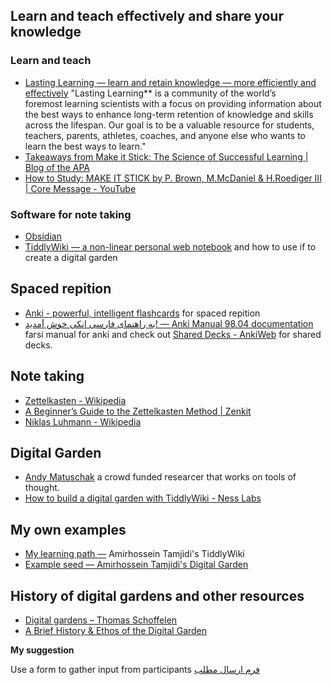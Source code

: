 ---
---
## Learn and teach effectively and share your knowledge
### Learn and teach
- [Lasting Learning — learn and retain knowledge — more efficiently and effectively](http://www.lastinglearning.com/)  "Lasting Learning** is a community of the world’s foremost learning scientists with a focus on providing information about the best ways to enhance long-term retention of knowledge and skills across the lifespan. Our goal is to be a valuable resource for students, teachers, parents, athletes, coaches, and anyone else who wants to learn the best ways to learn."
- [Takeaways from Make it Stick: The Science of Successful Learning \| Blog of the APA](https://blog.apaonline.org/2020/02/19/takeaways-from-make-it-stick-the-science-of-successful-learning/)
- [How to Study: MAKE IT STICK by P. Brown, M.McDaniel & H.Roediger III \| Core Message \- YouTube](https://www.youtube.com/watch?v=MfylloWuuZU)

### Software for note taking
- [Obsidian](https://obsidian.md/)
- [TiddlyWiki — a non-linear personal web notebook](https://tiddlywiki.com/) and how to use if to create a digital garden

## Spaced repition
- [Anki - powerful, intelligent flashcards](https://apps.ankiweb.net/) for spaced repition
- [به راهنمای فارسی انکی خوش آمدید! — Anki Manual 98.04 documentation](https://ankidroid.net/book/anki-desktop/) farsi manual for anki and check out [Shared Decks - AnkiWeb](https://ankiweb.net/shared/decks/) for shared decks.

## Note taking
- [Zettelkasten \- Wikipedia](https://en.wikipedia.org/wiki/Zettelkasten)
- [A Beginner’s Guide to the Zettelkasten Method \| Zenkit](https://zenkit.com/en/blog/a-beginners-guide-to-the-zettelkasten-method/)
- [Niklas Luhmann \- Wikipedia](https://en.wikipedia.org/wiki/Niklas_Luhmann)

## Digital Garden
- [Andy Matuschak](https://andymatuschak.org/) a crowd funded researcer that works on tools of thought.
- [How to build a digital garden with TiddlyWiki - Ness Labs](https://nesslabs.com/digital-garden-tiddlywiki)

## My own examples
- [My learning path —](https://ahtamjidi.github.io/learn/#Amirhossein%20Tamjidi:%5B%5BAmirhossein%20Tamjidi%5D%5D) Amirhossein Tamjidi's TiddlyWiki 
- [Example seed — Amirhossein Tamjidi's Digital Garden](https://atamjidigarden.netlify.app/example-seed)

## History of digital gardens and other resources
- [Digital gardens – Thomas Schoffelen](https://schof.co/digital-garden/)
- [A Brief History & Ethos of the Digital Garden](https://maggieappleton.com/garden-history)

**My suggestion**

Use a form to gather input from participants
[فرم ارسال مطلب](https://forms.gle/UYer8vyPqrrqpwuN6)

